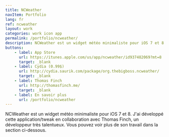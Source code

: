 ```yaml
---
title: NCWeather
navItem: Portfolio
lang: fr
ref: ncweather
layout: work
categories: work icon app
permalink: /portfolio/ncweather/
description: NCWeather est un widget météo minimaliste pour iOS 7 et 8. J'ai développé cette application/tweak en collaboration avec Thomas Finch, un développeur très talentueux. Vous pouvez voir plus de son travail dans la section ci-dessous.
buttons:
    - label: App Store
      url: https://itunes.apple.com/us/app/ncweather/id937482069?mt=8
      target: _blank
    - label: Cydia (0.99$)
      url: http://cydia.saurik.com/package/org.thebigboss.ncweather/
      target: _blank
    - label: Thomas Finch
      url: http://thomasfinch.me/
      target: _blank
    - label: En savoir plus
      url: /portfolio/ncweather
---
```


NCWeather est un widget météo minimaliste pour iOS 7 et 8. J'ai développé cette application/tweak en collaboration avec Thomas Finch, un développeur très talentueux. Vous pouvez voir plus de son travail dans la section ci-dessous.
